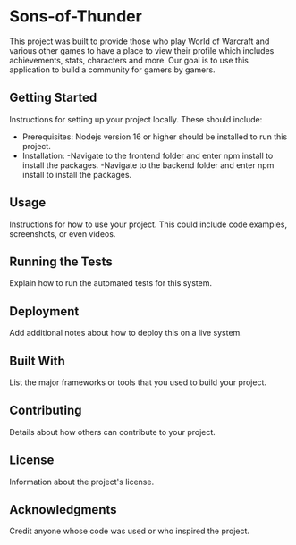 # Sons-of-Thunder

This project was built to provide those who play World of Warcraft and various other games to have a place to view their profile which includes achievements, stats, characters and more.
Our goal is to use this application to build a community for gamers by gamers.

## Getting Started

Instructions for setting up your project locally. These should include:

- Prerequisites: Nodejs version 16 or higher should be installed to run this project.
- Installation: 
    -Navigate to the frontend folder and enter npm install to install the packages.
    -Navigate to the backend folder and enter npm install to install the packages.

## Usage

Instructions for how to use your project. This could include code examples, screenshots, or even videos.

## Running the Tests

Explain how to run the automated tests for this system.

## Deployment

Add additional notes about how to deploy this on a live system.

## Built With

List the major frameworks or tools that you used to build your project.

## Contributing

Details about how others can contribute to your project.

## License

Information about the project's license.

## Acknowledgments

Credit anyone whose code was used or who inspired the project.